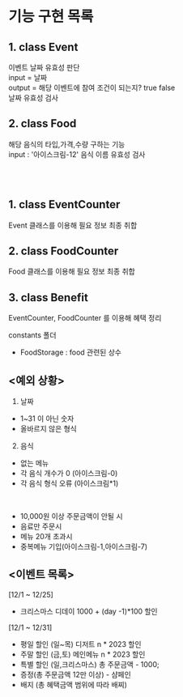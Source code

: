 # 기능 구현 목록     

## 1. class Event      
이벤트 날짜 유효성 판단      
input = 날짜     
output = 해당 이벤트에 참여 조건이 되는지? true false     
날짜 유효성 검사         

## 2. class Food      
해당 음식의 타입,가격,수량 구하는 기능    
input : '아이스크림-12'
음식 이름 유효성 검사       

<br>
<br>

## 1. class EventCounter 
Event 클래스를 이용해 필요 정보 최종 취합

## 2. class FoodCounter
Food 클래스를 이용해 필요 정보 최종 취합

## 3. class Benefit      
EventCounter, FoodCounter 를 이용해 혜택 정리  


constants 폴더        
- FoodStorage : food 관련된 상수   

## <예외 상황>

1. 날짜
- 1~31 이 아닌 숫자
- 올바르지 않은 형식

2. 음식
- 없는 메뉴
- 각 음식 개수가 0 (아이스크림-0)
- 각 음식 형식 오류 (아이스크림*1)

<br>

- 10,000원 이상 주문금액이 안될 시
- 음료만 주문시
- 메뉴 20개 초과시
- 중복메뉴 기입(아이스크림-1,아이스크림-7)   


## <이벤트 목록>     
[12/1 ~ 12/25]       
- 크리스마스 디데이 1000 + (day -1)*100 할인       

[12/1 ~ 12/31]       
- 평일 할인 (일~목) 디저트 n * 2023 할인     
- 주말 할인 (금,토) 메인메뉴 n * 2023 할인       
- 특별 할인 (일,크리스마스) 총 주문금액 - 1000;     
- 증정(총 주문금액 12만 이상) - 샴페인      
- 배지 (총 혜택금액 범위에 따라 배찌)       


